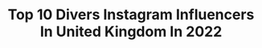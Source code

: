---
title: Top 10 Divers Instagram Influencers In United Kingdom In 2022
description: >-
  Find top divers Instagram influencers in United Kingdom in 2022. Most popular hashtags: #love #wearediversity #equality #blm.
platform: Instagram
hits: 233
text_top: Discover the best Instagram accounts on inBeat.
text_bottom: Our platform aggregates 233 Instagram influencers like this in United Kingdom for you to work with.
profiles:
  - username: "leenaalfishawyofficial"
    fullname: >-
      LEENA FAROUK ALFISHAWY
    bio: >-
      16!❤️🇪🇬Actor,Singer,Writer,Diver & dancer #detailerTM @imperfectbyemm😍use code leenaalfishawyofficial50 for $ off for @bijouxlove.fr
    location: "United Kingdom"
    followers: 51679
    engagement: 468
    commentsToLikes: 0.050695
    id: ckap6agsvf2tq0i78hyrj98qg
    verified: false
    hashtags: "#leenaalfishawy, #hindelhinnawy, #family, #love"
  - username: "rosshaslam"
    fullname: >-
      ROSS HASLAM
    bio: >-
      Sheffield•GB Diver @nurokor ⚡ @w_modelmgmt for enquiries contact craig@wmodel.co.uk
    location: "United Kingdom"
    followers: 43294
    engagement: 812
    commentsToLikes: 0.016031
    id: ck6u0et9yf9y20j71rbaojvga
    verified: false
    hashtags: "#oneplusnord, #oneplus, #oneplusuk, #shotononeplus"
  - username: "georgiaalewiss"
    fullname: >-
      Georgia Lewis
    bio: >-
      You can’t put a time limit on creativity ♡ My @diversity_official family✌🏽 Come learn with us on @20dvofficial ! Tik tok-geolewis
    location: "United Kingdom"
    followers: 9674
    engagement: 1079
    commentsToLikes: 0.032364
    id: ck5hixsxqfnp20i11il065bq3
    verified: false
    hashtags: "#gocrazychallenge, #fitness, #coppafeel, #moodswings"
  - username: "4cchronicles"
    fullname: >-
      4C • C H R O N I C L E S
    bio: >-
      👩🏾‍🔬💊 A journey of Health&Growth | 🇬🇧 Celebrating 4C diversity 📧 4cchronicles@gmail.com
    location: "United Kingdom"
    followers: 17667
    engagement: 446
    commentsToLikes: 0.059481
    id: ck15sl11ldjk00i19fh7g2geh
    verified: false
    hashtags: "#washday, #washdayroutine, #afrobun, #explorepage"
  - username: "gazawiyaaa"
    fullname: >-
      💍🌹 غيداء رمضان       Doctor
    bio: >-
      Surgeon in the making 💉 @Nike Girl Business Owner Scuba Diver Equestrian JL 🤍💍
    location: "United Kingdom"
    followers: 39513
    engagement: 569
    commentsToLikes: 0.024212
    id: ck6tqe267qwwz0j7127oss489
    verified: false
    hashtags: "#internationalwomensday, #blacklivesmatter"
  - username: "hodhenliaden"
    fullname: >-
      60lbs⬇️🙋🏾‍♀️
    bio: >-
      👸🏾Founder of @thedarkskinsisters @dffgclub @deardivorcedgirl 📸 Diversity & Womens campaigner 💻 Hodhenliaden@gmail.com
    location: "United Kingdom"
    followers: 47803
    engagement: 311
    commentsToLikes: 0.036038
    id: ck6ucn1gegjr80j71w15torku
    verified: false
    hashtags: "#weightlossjourney, #clinique, #weightlosstransformation, #weightloss"
  - username: "adam_mckop"
    fullname: >-
      Adam McKop
    bio: >-
      Member @its_dvjofficial Dance with @diversity_official Dream•Believe•Achieve Diversity Connected Tour Tickets 👇🏾👇🏾👇🏾👇🏾
    location: "United Kingdom"
    followers: 9630
    engagement: 868
    commentsToLikes: 0.016658
    id: ck6u80y59osow0j71twtcqsoz
    verified: false
    hashtags: "#justice, #blm, #wearediversity, #equality"
  - username: "pulpriot.uk"
    fullname: >-
      Pulp Riot UK
    bio: >-
      We want to celebrate artist’s work from every background to create a better, more inclusive, diverse world. #pulpriotuk #pulpriotdiversity
    location: "United Kingdom"
    followers: 39952
    engagement: 259
    commentsToLikes: 0.017899
    id: ck6tu91bbezs80j71c7nw1auq
    verified: false
    hashtags: "#pulpriothair, #hauntedhair, #pulpriotdiversity, #halloweenhair"
  - username: "tmhgram"
    fullname: >-
      Theo
    bio: >-
      16, Videographer, media editor, animator, photographer, dancer. 7 UK tours with Diversity. ADHD and autism
    location: "United Kingdom"
    followers: 13655
    engagement: 480
    commentsToLikes: 0.026726
    id: ck6u80wqvoshd0j71nnhzkpg6
    verified: false
    hashtags: "#love, #bolingp1, #canon600d, #justice"
  - username: "darceybussellofficial"
    fullname: >-
      Darcey Bussell
    bio: >-
      Darcey Bussell DBE - Former Principal of The Royal Ballet & Strictly Judge. President of the RAD, Creator of @diversedancemix www.youtube.com/c/DDMIX
    location: "United Kingdom"
    followers: 168597
    engagement: 215
    commentsToLikes: 0.008518
    id: ck0vx2mjxwu5r0i192slymfxa
    verified: true
    hashtags: "#mandarinoriental, #saveourtheatres, #imafan, #worldballetday"
---